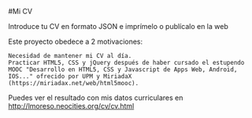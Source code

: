 #Mi CV

Introduce tu CV en formato JSON e imprímelo o publícalo en la web

Este proyecto obedece a 2 motivaciones:

    Necesidad de mantener mi CV al día.
    Practicar HTML5, CSS y jQuery después de haber cursado el estupendo MOOC "Desarrollo en HTML5, CSS y Javascript de Apps Web, Android, IOS..." ofrecido por UPM y MiriadaX (https://miriadax.net/web/html5mooc).

Puedes ver el resultado con mis datos curriculares en http://lmoreso.neocities.org/cv/cv.html